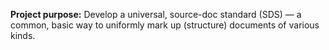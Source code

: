 __Project purpose:__ Develop a universal, source-doc standard (SDS) — a common, basic way to uniformly mark up (structure) documents of various kinds.
